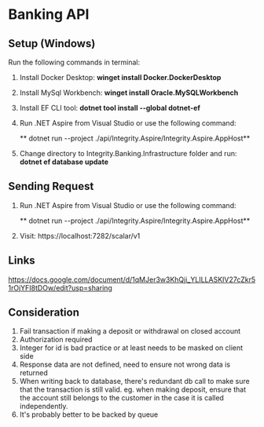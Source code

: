 # Banking API

## Setup (Windows)

Run the following commands in terminal:

1. Install Docker Desktop: **winget install Docker.DockerDesktop**
2. Install MySql Workbench: **winget install Oracle.MySQLWorkbench**
3. Install EF CLI tool: **dotnet tool install --global dotnet-ef**

4. Run .NET Aspire from Visual Studio or use the following command:
   
   ** dotnet run --project ./api/Integrity.Aspire/Integrity.Aspire.AppHost**

5. Change directory to Integrity.Banking.Infrastructure folder and run: **dotnet ef database update** 

## Sending Request

1. Run .NET Aspire from Visual Studio or use the following command:
   
   ** dotnet run --project ./api/Integrity.Aspire/Integrity.Aspire.AppHost**

2. Visit: https://localhost:7282/scalar/v1

## Links
https://docs.google.com/document/d/1qMJer3w3KhQji_YLILLASKIV27cZkr51rOjYFI8tDOw/edit?usp=sharing

## Consideration
1. Fail transaction if making a deposit or withdrawal on closed account
2. Authorization required
3. Integer for id is bad practice or at least needs to be masked on client side
4. Response data are not defined, need to ensure not wrong data is returned
5. When writing back to database, there's redundant db call to make sure that the transaction is still valid. eg. when making deposit, ensure that the account still belongs to the customer in the case it is called independently.
6. It's probably better to be backed by queue